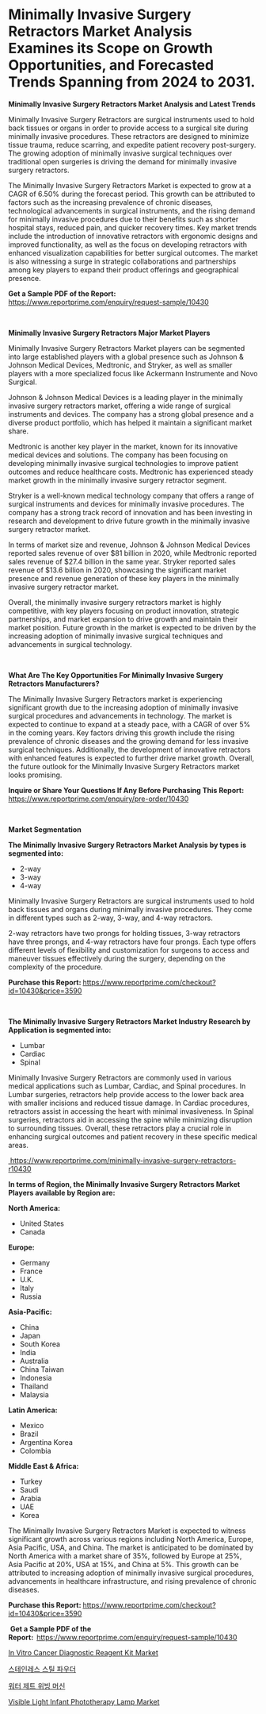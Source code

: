 <p><h1>Minimally Invasive Surgery Retractors Market Analysis Examines its Scope on Growth Opportunities, and Forecasted Trends Spanning from 2024 to 2031.</h1></p><p><strong>Minimally Invasive Surgery Retractors Market Analysis and Latest Trends</strong></p>
<p><p>Minimally Invasive Surgery Retractors are surgical instruments used to hold back tissues or organs in order to provide access to a surgical site during minimally invasive procedures. These retractors are designed to minimize tissue trauma, reduce scarring, and expedite patient recovery post-surgery. The growing adoption of minimally invasive surgical techniques over traditional open surgeries is driving the demand for minimally invasive surgery retractors.</p><p>The Minimally Invasive Surgery Retractors Market is expected to grow at a CAGR of 6.50% during the forecast period. This growth can be attributed to factors such as the increasing prevalence of chronic diseases, technological advancements in surgical instruments, and the rising demand for minimally invasive procedures due to their benefits such as shorter hospital stays, reduced pain, and quicker recovery times. Key market trends include the introduction of innovative retractors with ergonomic designs and improved functionality, as well as the focus on developing retractors with enhanced visualization capabilities for better surgical outcomes. The market is also witnessing a surge in strategic collaborations and partnerships among key players to expand their product offerings and geographical presence.</p></p>
<p><strong>Get a Sample PDF of the Report:&nbsp;</strong> <a href="https://www.reportprime.com/enquiry/request-sample/10430">https://www.reportprime.com/enquiry/request-sample/10430</a></p>
<p>&nbsp;</p>
<p><strong>Minimally Invasive Surgery Retractors Major Market Players</strong></p>
<p><p>Minimally Invasive Surgery Retractors Market players can be segmented into large established players with a global presence such as Johnson & Johnson Medical Devices, Medtronic, and Stryker, as well as smaller players with a more specialized focus like Ackermann Instrumente and Novo Surgical.</p><p>Johnson & Johnson Medical Devices is a leading player in the minimally invasive surgery retractors market, offering a wide range of surgical instruments and devices. The company has a strong global presence and a diverse product portfolio, which has helped it maintain a significant market share.</p><p>Medtronic is another key player in the market, known for its innovative medical devices and solutions. The company has been focusing on developing minimally invasive surgical technologies to improve patient outcomes and reduce healthcare costs. Medtronic has experienced steady market growth in the minimally invasive surgery retractor segment.</p><p>Stryker is a well-known medical technology company that offers a range of surgical instruments and devices for minimally invasive procedures. The company has a strong track record of innovation and has been investing in research and development to drive future growth in the minimally invasive surgery retractor market.</p><p>In terms of market size and revenue, Johnson & Johnson Medical Devices reported sales revenue of over $81 billion in 2020, while Medtronic reported sales revenue of $27.4 billion in the same year. Stryker reported sales revenue of $13.6 billion in 2020, showcasing the significant market presence and revenue generation of these key players in the minimally invasive surgery retractor market. </p><p>Overall, the minimally invasive surgery retractors market is highly competitive, with key players focusing on product innovation, strategic partnerships, and market expansion to drive growth and maintain their market position. Future growth in the market is expected to be driven by the increasing adoption of minimally invasive surgical techniques and advancements in surgical technology.</p></p>
<p>&nbsp;</p>
<p><strong>What Are The Key Opportunities For Minimally Invasive Surgery Retractors Manufacturers?</strong></p>
<p><p>The Minimally Invasive Surgery Retractors market is experiencing significant growth due to the increasing adoption of minimally invasive surgical procedures and advancements in technology. The market is expected to continue to expand at a steady pace, with a CAGR of over 5% in the coming years. Key factors driving this growth include the rising prevalence of chronic diseases and the growing demand for less invasive surgical techniques. Additionally, the development of innovative retractors with enhanced features is expected to further drive market growth. Overall, the future outlook for the Minimally Invasive Surgery Retractors market looks promising.</p></p>
<p><strong>Inquire or Share Your Questions If Any Before Purchasing This Report:</strong> <a href="https://www.reportprime.com/enquiry/pre-order/10430">https://www.reportprime.com/enquiry/pre-order/10430</a></p>
<p>&nbsp;</p>
<p><strong>Market Segmentation</strong></p>
<p><strong>The Minimally Invasive Surgery Retractors Market Analysis by types is segmented into:</strong></p>
<p><ul><li>2-way</li><li>3-way</li><li>4-way</li></ul></p>
<p><p>Minimally Invasive Surgery Retractors are surgical instruments used to hold back tissues and organs during minimally invasive procedures. They come in different types such as 2-way, 3-way, and 4-way retractors. </p><p>2-way retractors have two prongs for holding tissues, 3-way retractors have three prongs, and 4-way retractors have four prongs. Each type offers different levels of flexibility and customization for surgeons to access and maneuver tissues effectively during the surgery, depending on the complexity of the procedure.</p></p>
<p><strong>Purchase this Report:&nbsp;</strong><a href="https://www.reportprime.com/checkout?id=10430&price=3590">https://www.reportprime.com/checkout?id=10430&price=3590</a></p>
<p>&nbsp;</p>
<p><strong>The Minimally Invasive Surgery Retractors Market Industry Research by Application is segmented into:</strong></p>
<p><ul><li>Lumbar</li><li>Cardiac</li><li>Spinal</li></ul></p>
<p><p>Minimally Invasive Surgery Retractors are commonly used in various medical applications such as Lumbar, Cardiac, and Spinal procedures. In Lumbar surgeries, retractors help provide access to the lower back area with smaller incisions and reduced tissue damage. In Cardiac procedures, retractors assist in accessing the heart with minimal invasiveness. In Spinal surgeries, retractors aid in accessing the spine while minimizing disruption to surrounding tissues. Overall, these retractors play a crucial role in enhancing surgical outcomes and patient recovery in these specific medical areas.</p></p>
<p><a href="https://www.reportprime.com/minimally-invasive-surgery-retractors-r10430">&nbsp;https://www.reportprime.com/minimally-invasive-surgery-retractors-r10430</a></p>
<p><strong>In terms of Region, the Minimally Invasive Surgery Retractors Market Players available by Region are:</strong></p>
<p>
    <p> <strong> North America: </strong>
        <ul>
            <li>United States</li>
            <li>Canada</li>
        </ul>
        </p> 
    <p> <strong> Europe: </strong>
        <ul>
            <li>Germany</li>
            <li>France</li>
            <li>U.K.</li>
            <li>Italy</li>
            <li>Russia</li>
        </ul>
        </p> 
    <p> <strong> Asia-Pacific: </strong>
        <ul>
            <li>China</li>
            <li>Japan</li>
            <li>South Korea</li>
            <li>India</li>
            <li>Australia</li>
            <li>China Taiwan</li>
            <li>Indonesia</li>
            <li>Thailand</li>
            <li>Malaysia</li>
        </ul>
        </p> 
    <p> <strong> Latin America: </strong>
        <ul>
            <li>Mexico</li>
            <li>Brazil</li>
            <li>Argentina Korea</li>
            <li>Colombia</li>
        </ul>
        </p> 
    <p> <strong> Middle East & Africa: </strong>
        <ul>
            <li>Turkey</li>
            <li>Saudi</li>
            <li>Arabia</li>
            <li>UAE</li>
            <li>Korea</li>
        </ul>
    </p>
    </p>
<p><p>The Minimally Invasive Surgery Retractors Market is expected to witness significant growth across various regions including North America, Europe, Asia Pacific, USA, and China. The market is anticipated to be dominated by North America with a market share of 35%, followed by Europe at 25%, Asia Pacific at 20%, USA at 15%, and China at 5%. This growth can be attributed to increasing adoption of minimally invasive surgical procedures, advancements in healthcare infrastructure, and rising prevalence of chronic diseases.</p></p>
<p><strong>Purchase this Report: </strong><a href="https://www.reportprime.com/checkout?id=10430&price=3590">https://www.reportprime.com/checkout?id=10430&price=3590</a></p>
<p>&nbsp;<strong>Get a Sample PDF of the Report:&nbsp;&nbsp;</strong><a href="https://www.reportprime.com/enquiry/request-sample/10430">https://www.reportprime.com/enquiry/request-sample/10430</a></p>
<p><strong></strong></p>
<p><p><a href="https://github.com/wusalecollins540tpqoz/Market-Research-Report-List-2/blob/main/in-vitro-cancer-diagnostic-reagent-kit-market.md">In Vitro Cancer Diagnostic Reagent Kit Market</a></p><p><a href="https://medium.com/@aidenreinger/%EC%8A%A4%ED%85%8C%EC%9D%B8%EB%A0%88%EC%8A%A4-%EC%8A%A4%ED%8B%B8-%EA%B0%80%EB%A3%A8-%EC%8B%9C%EC%9E%A5-%EA%B7%9C%EB%AA%A8-%EC%8B%9C%EC%9E%A5-%EC%A0%84%EB%A7%9D-%EB%B0%8F-%EC%8B%9C%EC%9E%A5-%EC%98%88%EC%B8%A1-2024%EB%85%84%EB%B6%80%ED%84%B0-2031%EB%85%84%EA%B9%8C%EC%A7%80-17163d2377dc">스테인레스 스틸 파우더</a></p><p><a href="https://github.com/royErdmtyan906778/Market-Research-Report-List-1/blob/main/659939321878.md">워터 제트 위빙 머신</a></p><p><a href="https://github.com/pjcfca/Market-Research-Report-List-2/blob/main/visible-light-infant-phototherapy-lamp-market.md">Visible Light Infant Phototherapy Lamp Market</a></p></p>